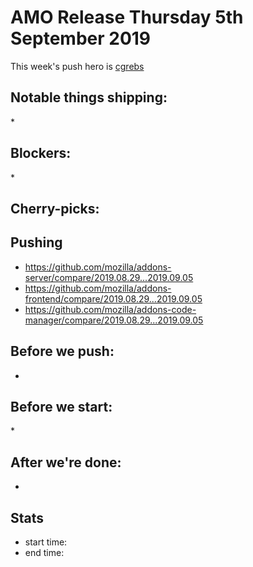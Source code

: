 # AMO Release Thursday 5th September 2019

This week's push hero is [cgrebs](https://github.com/EnTeQuAk)

## Notable things shipping:

\*

## Blockers:

\*

## Cherry-picks:

## Pushing

- https://github.com/mozilla/addons-server/compare/2019.08.29...2019.09.05
- https://github.com/mozilla/addons-frontend/compare/2019.08.29...2019.09.05
- https://github.com/mozilla/addons-code-manager/compare/2019.08.29...2019.09.05

## Before we push:

-

## Before we start:

\*

## After we're done:

-

## Stats

- start time:
- end time:
